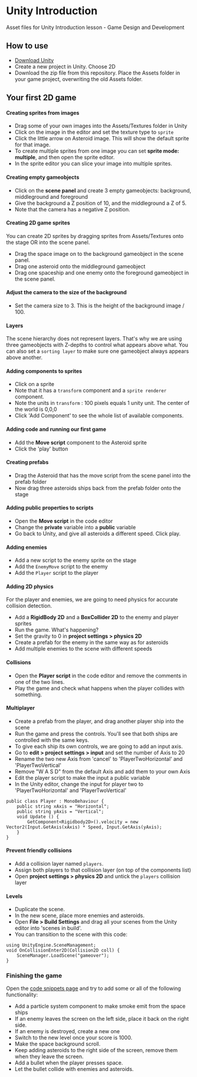 # Unity Introduction

Asset files for Unity Introduction lesson - Game Design and Development

## How to use

- [Download Unity](https://unity3d.com/get-unity/download) 
- Create a new project in Unity. Choose 2D
- Download the zip file from this repository. Place the Assets folder in your game project, overwriting the old Assets folder.

## Your first 2D game

#### Creating sprites from images
- Drag some of your own images into the Assets/Textures folder in Unity
- Click on the image in the editor and set the texture type to `sprite`
- Click the little arrow on Asteroid image. This will show the default sprite for that image.
- To create multiple sprites from one image you can set **sprite mode: multiple**, and then open the sprite editor.
- In the sprite editor you can slice your image into multiple sprites.

#### Creating empty gameobjects
- Click on the **scene panel** and create 3 empty gameobjects: background, middleground and foreground
- Give the background a Z position of 10, and the middleground a Z of 5. 
- Note that the camera has a negative Z position.

#### Creating 2D game sprites
You can create 2D sprites by dragging sprites from Assets/Textures onto the stage OR into the scene panel.
- Drag the space image on to the background gameobject in the scene panel.
- Drag one asteroid onto the middleground gameobject
- Drag one spaceship and one enemy onto the foreground gameobject in the scene panel.

#### Adjust the camera to the size of the background
- Set the camera size to 3. This is the height of the background image / 100.

#### Layers
The scene hierarchy does not represent layers. That's why we are using three gameobjects with Z-depths to control what appears above what. You can also set a `sorting layer` to make sure one gameobject always appears above another.

#### Adding components to sprites
- Click on a sprite
- Note that it has a `transform` component and a `sprite renderer` component.
- Note the units in `transform` : 100 pixels equals 1 unity unit. The center of the world is 0,0,0
- Click 'Add Component' to see the whole list of available components. 

#### Adding code and running our first game
- Add the **Move script** component to the Asteroid sprite
- Click the 'play' button

#### Creating prefabs
- Drag the Asteroid that has the move script from the scene panel into the prefab folder
- Now drag three asteroids ships back from the prefab folder onto the stage

#### Adding public properties to scripts
- Open the **Move script** in the code editor
- Change the **private** variable into a **public** variable
- Go back to Unity, and give all asteroids a different speed. Click play.

#### Adding enemies
- Add a new script to the enemy sprite on the stage
- Add the `EnemyMove` script to the enemy
- Add the `Player` script to the player

#### Adding 2D physics
For the player and enemies, we are going to need physics for accurate collision detection. 
- Add a **RigidBody 2D** and a **BoxCollider 2D** to the enemy and player sprites
- Run the game. What's happening?
- Set the gravity to 0 in **project settings > physics 2D**
- Create a prefab for the enemy in the same way as for asteroids
- Add multiple enemies to the scene with different speeds

#### Collisions
- Open the **Player script** in the code editor and remove the comments in one of the two lines. 
- Play the game and check what happens when the player collides with something.

#### Multiplayer
- Create a prefab from the player, and drag another player ship into the scene
- Run the game and press the controls. You'll see that both ships are controlled with the same keys.
- To give each ship its own controls, we are going to add an input axis.
- Go to **edit > project settings > input** and set the number of Axis to 20
- Rename the two new Axis from 'cancel' to 'PlayerTwoHorizontal' and 'PlayerTwoVertical'
- Remove "W A S D" from the default Axis and add them to your own Axis
- Edit the player script to make the input a public variable
- In the Unity editor, change the input for player two to 'PlayerTwoHorizontal' and 'PlayerTwoVertical'
```
public class Player : MonoBehaviour {
	public string xAxis = "Horizontal";
	public string yAxis = "Vertical";
	void Update () {
		GetComponent<Rigidbody2D>().velocity = new Vector2(Input.GetAxis(xAxis) * Speed, Input.GetAxis(yAxis);
	}
}
```

#### Prevent friendly collisions
- Add a collision layer named `players`. 
- Assign both players to that collision layer (on top of the components list)
- Open **project settings > physics 2D** and untick the `players` collision layer

#### Levels
- Duplicate the scene. 
- In the new scene, place more enemies and asteroids.
- Open **File > Build Settings** and drag all your scenes from the Unity editor into 'scenes in build'.
- You can transition to the scene with this code:
```
using UnityEngine.SceneManagement;
void OnCollisionEnter2D(Collision2D coll) {
    SceneManager.LoadScene("gameover");
}
```

### Finishing the game
Open the [code snippets page](./snippets.md) and try to add some or all of the following functionality:

- Add a particle system component to make smoke emit from the space ships
- If an enemy leaves the screen on the left side, place it back on the right side.
- If an enemy is destroyed, create a new one
- Switch to the new level once your score is 1000.
- Make the space background scroll.
- Keep adding asteroids to the right side of the screen, remove them when they leave the screen.
- Add a bullet when the player presses space.
- Let the bullet collide with enemies and asteroids.

